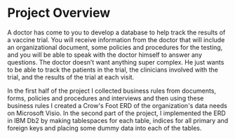 # Project Overview
A doctor has come to you to develop a database to help track the results of a vaccine trial. You will
receive information from the doctor that will include an organizational document, some policies and
procedures for the testing, and you will be able to speak with the doctor himself to answer any
questions. The doctor doesn’t want anything super complex. He just wants to be able to track the
patients in the trial, the clinicians involved with the trial, and the results of the trial at each visit.

In the first half of the project I collected business rules from documents, forms, policies and procedures and interviews and then using these business rules I created a Crow's Foot ERD of the organization's data needs on Microsoft Visio. In the second part of the project, I implemented the ERD in IBM Db2 by making tablespaces for each table, indices for all primary and foreign keys and placing some dummy data into each of the tables.


